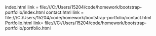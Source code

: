 

index.html link = file:///C:/Users/15204/code/homework/bootstrap-portfolio/index.html
contact.html link = file:///C:/Users/15204/code/homework/bootstrap-portfolio/contact.html
Portfolio.html link= file:///C:/Users/15204/code/homework/bootstrap-portfolio/portfolio.html
